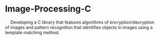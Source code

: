 # Image-Processing-C
&emsp; Developing a C library that features algorithms of encryption/decryption of images and pattern recognition that identifies objects in images using a template matching method.
